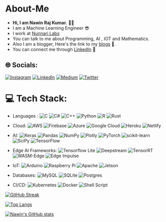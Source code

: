 # About-Me
- <b>Hi, I am Nawin Raj Kumar.</b> :raising_hand_man:
- I am a Machine Learning Engineer :sunglasses:
- I work at [Nunnari Labs](https://nunnarilabs.com/)
- You can talk to me about Programming, AI , IOT and Mathematics. 
- Also I am a blogger, Here's the link to my [blogs](https://medium.com/@nrknawinrajkumar888) :scroll:.
- You can connect me through [LinkedIn](https://www.linkedin.com/in/nawin-raj-kumar-s-1a489b1b7/) :love_you_gesture:




## 🌐 Socials:
[![Instagram](https://img.shields.io/badge/Instagram-%23E4405F.svg?logo=Instagram&logoColor=white)](https://instagram.com/https://www.instagram.com/_nawinrajkumar_s/) [![LinkedIn](https://img.shields.io/badge/LinkedIn-%230077B5.svg?logo=linkedin&logoColor=white)](https://linkedin.com/in/https://www.linkedin.com/in/nawin-raj-kumar-s-1a489b1b7/) [![Medium](https://img.shields.io/badge/Medium-12100E?logo=medium&logoColor=white)](https://medium.com/@https://medium.com/@nrknawinrajkumar888) [![Twitter](https://img.shields.io/badge/Twitter-%231DA1F2.svg?logo=Twitter&logoColor=white)](https://twitter.com/https://twitter.com/nawinrajkumar_s) 

# 💻 Tech Stack:
- Languages : ![C](https://img.shields.io/badge/c-%2300599C.svg?style=plastic&logo=c&logoColor=white) ![C#](https://img.shields.io/badge/c%23-%23239120.svg?style=plastic&logo=c-sharp&logoColor=white) ![C++](https://img.shields.io/badge/c++-%2300599C.svg?style=plastic&logo=c%2B%2B&logoColor=white) ![Python](https://img.shields.io/badge/python-3670A0?style=plastic&logo=python&logoColor=ffdd54) ![R](https://img.shields.io/badge/r-%23276DC3.svg?style=plastic&logo=r&logoColor=white) ![Rust](https://img.shields.io/badge/rust-%23000000.svg?style=plastic&logo=rust&logoColor=white) 
- Cloud: ![AWS](https://img.shields.io/badge/AWS-%23FF9900.svg?style=plastic&logo=amazon-aws&logoColor=white) ![Firebase](https://img.shields.io/badge/firebase-%23039BE5.svg?style=plastic&logo=firebase) ![Azure](https://img.shields.io/badge/azure-%230072C6.svg?style=plastic&logo=azure-devops&logoColor=white) ![Google Cloud](https://img.shields.io/badge/Google%20Cloud-%234285F4.svg?style=plastic&logo=google-cloud&logoColor=white) ![Heroku](https://img.shields.io/badge/heroku-%23430098.svg?style=plastic&logo=heroku&logoColor=white) ![Netlify](https://img.shields.io/badge/netlify-%23000000.svg?style=plastic&logo=netlify&logoColor=#00C7B7)
- AI: ![Keras](https://img.shields.io/badge/Keras-%23D00000.svg?style=plastic&logo=Keras&logoColor=white) ![Pandas](https://img.shields.io/badge/pandas-%23150458.svg?style=plastic&logo=pandas&logoColor=white) ![NumPy](https://img.shields.io/badge/numpy-%23013243.svg?style=plastic&logo=numpy&logoColor=white) ![Plotly](https://img.shields.io/badge/Plotly-%233F4F75.svg?style=plastic&logo=plotly&logoColor=white) ![PyTorch](https://img.shields.io/badge/PyTorch-%23EE4C2C.svg?style=plastic&logo=PyTorch&logoColor=white) ![scikit-learn](https://img.shields.io/badge/scikit--learn-%23F7931E.svg?style=plastic&logo=scikit-learn&logoColor=white) ![SciPy](https://img.shields.io/badge/SciPy-%230C55A5.svg?style=plastic&logo=scipy&logoColor=%white) ![TensorFlow](https://img.shields.io/badge/TensorFlow-%23FF6F00.svg?style=plastic&logo=TensorFlow&logoColor=white)
- Edge AI Frameworks: ![Tensorflow Lite](https://img.shields.io/badge/tflite-red?logo=tensorflow) ![Deepstream](https://img.shields.io/badge/deepstream-white?logo=nvidia) ![TensorRT](https://img.shields.io/badge/tensorrt-white?logo=nvidia) ![WASM-Edge](https://img.shields.io/badge/wasmedge-blue?logo=webassembly) ![Edge Impulse](https://img.shields.io/badge/edgeimpulse-purple?logo=edgeimpulse)

- IoT: ![Arduino](https://img.shields.io/badge/-Arduino-00979D?style=plastic&logo=Arduino&logoColor=white) ![Raspberry Pi](https://img.shields.io/badge/-RaspberryPi-C51A4A?style=plastic&logo=Raspberry-Pi) ![Apache](https://img.shields.io/badge/apache-%23D42029.svg?style=plastic&logo=apache&logoColor=white) ![Jetson](https://img.shields.io/badge/jetson-white?logo=nvidia)

- Databases: ![MySQL](https://img.shields.io/badge/mysql-%2300f.svg?style=plastic&logo=mysql&logoColor=white) ![SQLite](https://img.shields.io/badge/sqlite-%2307405e.svg?style=plastic&logo=sqlite&logoColor=white) ![Postgres](https://img.shields.io/badge/postgres-%23316192.svg?style=plastic&logo=postgresql&logoColor=white)
- CI/CD: ![Kubernetes](https://img.shields.io/badge/kubernetes-%23326ce5.svg?style=plastic&logo=kubernetes&logoColor=white)  ![Docker](https://img.shields.io/badge/docker-%230db7ed.svg?style=plastic&logo=docker&logoColor=white) ![Shell Script](https://img.shields.io/badge/shell_script-%23121011.svg?style=plastic&logo=gnu-bash&logoColor=white)

[![GitHub Streak](http://github-readme-streak-stats.herokuapp.com?user=nawinrajkumar&theme=dark&background=000000)](https://git.io/streak-stats)

[![Top Langs](https://github-readme-stats.vercel.app/api/top-langs/?username=nawinrajkumar&layout=compact&theme=vision-friendly-dark)](https://github.com/anuraghazra/github-readme-stats)

[![Nawin's GitHub stats](https://github-readme-stats.vercel.app/api?username=nawinrajkumar)](https://github.com/anuraghazra/github-readme-stats)
